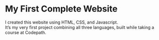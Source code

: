 # My First Complete Website

I created this website using HTML, CSS, and Javascript.  
It’s my very first project combining all three languages, built while taking a course at Codepath. 

